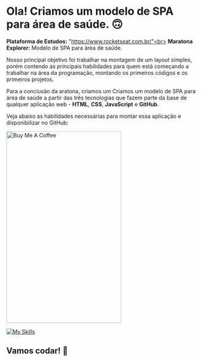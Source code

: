 # Ola! Criamos um modelo de SPA para área de saúde. 🙃

<strong>Plataforma de Estudos:</strong> "https://www.rocketseat.com.br/"<br>
<strong>Maratona Explorer:</strong> Modelo de SPA para área de saúde.

Nosso principal objetivo foi trabalhar na montagem de um layout simples, porém contendo as principais habilidades para quem está começando a trabalhar na área da programação, montando os primeiros códigos e os primeiros projetos.

Para a conclusão da aratona, criamos um Criamos um modelo de SPA para área de saúde a partir das três tecnologias que fazem parte da base de qualquer aplicação web - <strong>HTML</strong>, <strong>CSS</strong>, <strong>JavaScript</strong> e <strong>GitHub</strong>.

Veja abaixo as habilidades necessárias para montar essa aplicação e disponibilizar no GitHub: </br>

<p align="left">
  <a href="https://www.buymeacoffee.com/kakacordovil" target="_blank"><img src="https://user-images.githubusercontent.com/25811685/177081101-36847f26-eb9f-4b5b-9b9c-02fb97e1df0f.png" alt="Buy Me A Coffee" height="500px" width="300px" ></a>
</p>

[![My Skills](https://skillicons.dev/icons?i=html,css,js,git)](https://skillicons.dev)

## Vamos codar! 🚀
